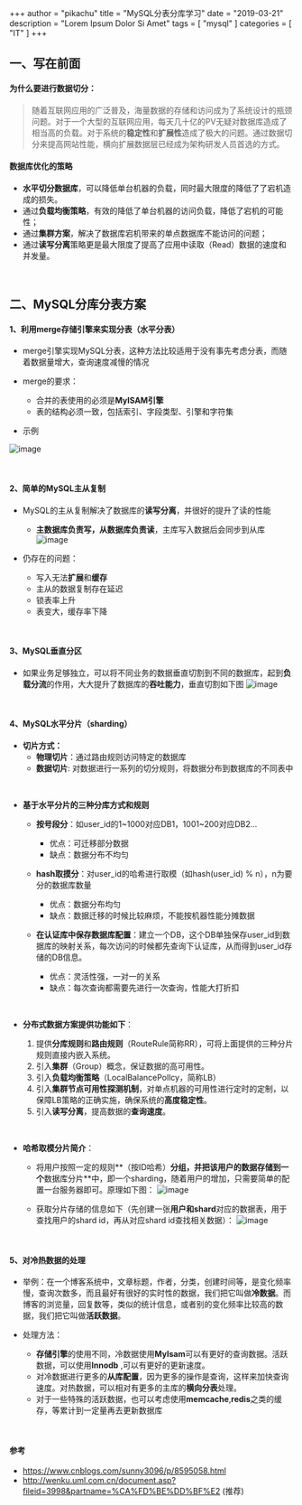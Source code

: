 +++
author = "pikachu"
title = "MySQL分表分库学习"
date = "2019-03-21"
description = "Lorem Ipsum Dolor Si Amet"
tags = [
	"mysql"
]
categories = [
    "IT"
]
+++



## 一、写在前面

#### 为什么要进行数据切分：

> 随着互联网应用的广泛普及，海量数据的存储和访问成为了系统设计的瓶颈问题。对于一个大型的互联网应用，每天几十亿的PV无疑对数据库造成了相当高的负载。对于系统的**稳定性**和**扩展性**造成了极大的问题。通过数据切分来提高网站性能，横向扩展数据层已经成为架构研发人员首选的方式。


#### 数据库优化的策略

- **水平切分数据库**，可以降低单台机器的负载，同时最大限度的降低了了宕机造成的损失。
- 通过**负载均衡策略**，有效的降低了单台机器的访问负载，降低了宕机的可能性；
- 通过**集群方案**，解决了数据库宕机带来的单点数据库不能访问的问题；
- 通过**读写分离**策略更是最大限度了提高了应用中读取（Read）数据的速度和并发量。

&nbsp;

## 二、MySQL分库分表方案

#### 1、利用merge存储引擎来实现分表（水平分表）

- merge引擎实现MySQL分表，这种方法比较适用于没有事先考虑分表，而随着数据量增大，查询速度减慢的情况

- merge的要求：
    - 合并的表使用的必须是**MyISAM引擎**
    - 表的结构必须一致，包括索引、字段类型、引擎和字符集

- 示例

![image](http://static.oschina.net/uploads/img/201402/13104102_slb1.jpg)

&nbsp;

#### 2、简单的MySQL主从复制

- MySQL的主从复制解决了数据库的**读写分离**，并很好的提升了读的性能
    - **主数据库负责写，从数据库负责读**，主库写入数据后会同步到从库
![image](http://static.oschina.net/uploads/img/201402/13104102_nxBO.jpg)


- 仍存在的问题：
    - 写入无法**扩展**和**缓存**
    - 主从的数据复制存在延迟
    - 锁表率上升
    - 表变大，缓存率下降

&nbsp;

#### 3、MySQL垂直分区

- 如果业务足够独立，可以将不同业务的数据垂直切割到不同的数据库，起到**负载分流**的作用，大大提升了数据库的**吞吐能力**，垂直切割如下图
![image](http://static.oschina.net/uploads/img/201402/13104103_CHZw.jpg)

&nbsp;

#### 4、MySQL水平分片（sharding）

- **切片方式：**
    - **物理切片**：通过路由规则访问特定的数据库
    - **数据切片**: 对数据进行一系列的切分规则，将数据分布到数据库的不同表中

&nbsp;

- **基于水平分片的三种分库方式和规则**
    - **按号段分**：如user_id的1~1000对应DB1，1001~200对应DB2...
        - 优点：可迁移部分数据
        - 缺点：数据分布不均匀

    - **hash取摸分**：对user_id的哈希进行取模（如hash(user_id) % n），n为要分的数据库数量
        - 优点：数据分布均匀
        - 缺点：数据迁移的时候比较麻烦，不能按机器性能分摊数据
        
    - **在认证库中保存数据库配置**：建立一个DB，这个DB单独保存user_id到数据库的映射关系，每次访问的时候都先查询下认证库，从而得到user_id存储的DB信息。
        - 优点：灵活性强，一对一的关系
        - 缺点：每次查询都需要先进行一次查询，性能大打折扣

&nbsp;

- **分布式数据方案提供功能如下**：

    1. 提供**分库规则**和**路由规则**（RouteRule简称RR），可将上面提供的三种分片规则直接内嵌入系统。
    2. 引入**集群**（Group）概念，保证数据的高可用性。
    3. 引入**负载均衡策略**（LocalBalancePollcy，简称LB）
    4. 引入**集群节点可用性探测机制**，对单点机器的可用性进行定时的定制，以保障LB策略的正确实施，确保系统的**高度稳定性**。
    5. 引入**读写分离**，提高数据的**查询速度**。


&nbsp;

- **哈希取模分片简介**：

    - 将用户按照一定的规则**（按ID哈希）**分组，并把该用户的数据存储到一个**数据库分片**中，即一个sharding，随着用户的增加，只需要简单的配置一台服务器即可。原理如下图：
![image](http://static.oschina.net/uploads/img/201402/13104104_2qZP.jpg)

    - 获取分片存储的信息如下（先创建一张**用户和shard**对应的数据表，用于查找用户的shard id，再从对应shard id查找相关数据）：
![image](http://static.oschina.net/uploads/img/201402/13104105_7oa0.jpg)

&nbsp;


#### 5、对冷热数据的处理

- 举例：在一个博客系统中，文章标题，作者，分类，创建时间等，是变化频率慢，查询次数多，而且最好有很好的实时性的数据，我们把它叫做**冷数据**。而博客的浏览量，回复数等，类似的统计信息，或者别的变化频率比较高的数据，我们把它叫做**活跃数据**。

- 处理方法：
    - **存储引擎**的使用不同，冷数据使用**MyIsam**可以有更好的查询数据。活跃数据，可以使用**Innodb** ,可以有更好的更新速度。
    - 对冷数据进行更多的**从库配置**，因为更多的操作是查询，这样来加快查询速度。对热数据，可以相对有更多的主库的**横向分表**处理。
    - 对于一些特殊的活跃数据，也可以考虑使用**memcache**,**redis**之类的缓存，等累计到一定量再去更新数据库
    
&nbsp;

#### 参考
- https://www.cnblogs.com/sunny3096/p/8595058.html
- http://wenku.uml.com.cn/document.asp?fileid=3998&partname=%CA%FD%BE%DD%BF%E2 (推荐)